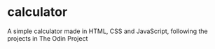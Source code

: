 # calculator
A simple calculator made in HTML, CSS and JavaScript, following the projects in The Odin Project